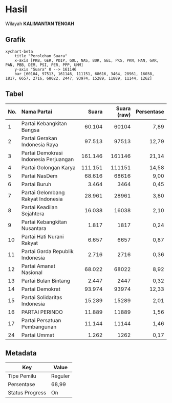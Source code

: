 # Hasil

Wilayah **KALIMANTAN TENGAH**

## Grafik

```mermaid
xychart-beta
    title "Perolehan Suara"
    x-axis [PKB, GER, PDIP, GOL, NAS, BUR, GEL, PKS, PKN, HAN, GAR, PAN, PBB, DEM, PSI, PER, PPP, UMM]
    y-axis "Suara" 0 --> 161146
    bar [60104, 97513, 161146, 111151, 68616, 3464, 28961, 16038, 1817, 6657, 2716, 68022, 2447, 93974, 15289, 11889, 11144, 1262]
```

## Tabel

| No. | Nama Partai                           | Suara   | Suara (raw) | Persentase |
|:--- |:------------------------------------- | -------:| -----------:| ----------:|
| 1   | Partai Kebangkitan Bangsa             | 60.104  | 60104       | 7,89       |
| 2   | Partai Gerakan Indonesia Raya         | 97.513  | 97513       | 12,79      |
| 3   | Partai Demokrasi Indonesia Perjuangan | 161.146 | 161146      | 21,14      |
| 4   | Partai Golongan Karya                 | 111.151 | 111151      | 14,58      |
| 5   | Partai NasDem                         | 68.616  | 68616       | 9,00       |
| 6   | Partai Buruh                          | 3.464   | 3464        | 0,45       |
| 7   | Partai Gelombang Rakyat Indonesia     | 28.961  | 28961       | 3,80       |
| 8   | Partai Keadilan Sejahtera             | 16.038  | 16038       | 2,10       |
| 9   | Partai Kebangkitan Nusantara          | 1.817   | 1817        | 0,24       |
| 10  | Partai Hati Nurani Rakyat             | 6.657   | 6657        | 0,87       |
| 11  | Partai Garda Republik Indonesia       | 2.716   | 2716        | 0,36       |
| 12  | Partai Amanat Nasional                | 68.022  | 68022       | 8,92       |
| 13  | Partai Bulan Bintang                  | 2.447   | 2447        | 0,32       |
| 14  | Partai Demokrat                       | 93.974  | 93974       | 12,33      |
| 15  | Partai Solidaritas Indonesia          | 15.289  | 15289       | 2,01       |
| 16  | PARTAI PERINDO                        | 11.889  | 11889       | 1,56       |
| 17  | Partai Persatuan Pembangunan          | 11.144  | 11144       | 1,46       |
| 24  | Partai Ummat                          | 1.262   | 1262        | 0,17       |


## Metadata

| Key             | Value   |
| --------------- | ------- |
| Tipe Pemilu     | Reguler |
| Persentase      | 68,99   |
| Status Progress | On      |




